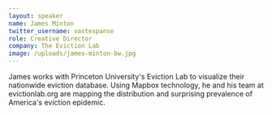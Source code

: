 ```yaml
---
layout: speaker
name: James Minton
twitter_username: vastexpanse
role: Creative Director
company: The Eviction Lab
image: /uploads/james-minton-bw.jpg
---
```


James works with Princeton University's Eviction Lab to visualize their nationwide eviction database. Using Mapbox technology, he and his team at evictionlab.org are mapping the distribution and surprising prevalence of America's eviction epidemic.